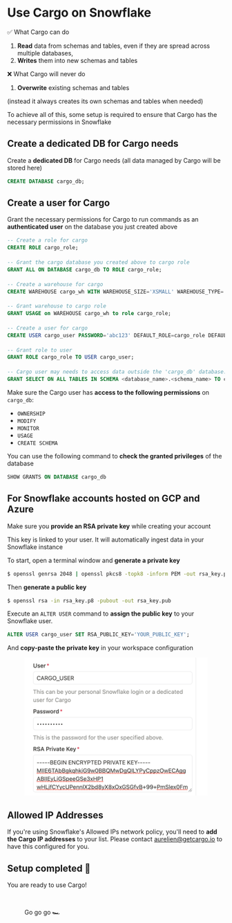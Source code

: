 # Use Cargo on Snowflake

✅ What Cargo can do

1. **Read** data from schemas and tables, even if they are spread across multiple databases,
2. **Writes** them into new schemas and tables

❌ What Cargo will never do

1. **Overwrite** existing schemas and tables

(instead it always creates its own schemas and tables when needed)

To achieve all of this, some setup is required to ensure that Cargo has the necessary permissions in Snowflake

## Create a dedicated DB for Cargo needs

Create a **dedicated DB** for Cargo needs (all data managed by Cargo will be stored here)

```sql
CREATE DATABASE cargo_db;
```

## Create a user for Cargo

Grant the necessary permissions for Cargo to run commands as an **authenticated user** on the database you just created above

```sql
-- Create a role for cargo
CREATE ROLE cargo_role;

-- Grant the cargo database you created above to cargo role
GRANT ALL ON DATABASE cargo_db TO ROLE cargo_role;

-- Create a warehouse for cargo
CREATE WAREHOUSE cargo_wh WITH WAREHOUSE_SIZE='XSMALL' WAREHOUSE_TYPE='STANDARD' AUTO_SUSPEND=60 AUTO_RESUME=true;

-- Grant warehouse to cargo role
GRANT USAGE on WAREHOUSE cargo_wh to role cargo_role;

-- Create a user for cargo
CREATE USER cargo_user PASSWORD='abc123' DEFAULT_ROLE=cargo_role DEFAULT_WAREHOUSE=cargo_wh MUST_CHANGE_PASSWORD=false;

-- Grant role to user
GRANT ROLE cargo_role TO USER cargo_user;

-- Cargo user may needs to access data outside the 'cargo_db' database.
GRANT SELECT ON ALL TABLES IN SCHEMA <database_name>.<schema_name> TO cargo_user;
```

Make sure the Cargo user has **access to the following permissions** on `cargo_db`:

* `OWNERSHIP`
* `MODIFY`
* `MONITOR`
* `USAGE`
* `CREATE SCHEMA`

You can use the following command to **check the granted privileges** of the database

```sql
SHOW GRANTS ON DATABASE cargo_db
```

## For Snowflake accounts hosted on GCP and Azure

Make sure you **provide an RSA private key** while creating your account

This key is linked to your user. It will automatically ingest data in your Snowflake instance

To start, open a terminal window and **generate a private key**

```bash
$ openssl genrsa 2048 | openssl pkcs8 -topk8 -inform PEM -out rsa_key.p8 -nocrypt
```

Then **generate a public key**

```bash
$ openssl rsa -in rsa_key.p8 -pubout -out rsa_key.pub
```

Execute an `ALTER USER` command to **assign the public key** to your Snowflake user.

```sql
ALTER USER cargo_user SET RSA_PUBLIC_KEY='YOUR_PUBLIC_KEY';
```

And **copy-paste the private key** in your workspace configuration

<figure><img src="../../.gitbook/assets/Screenshot 2023-04-24 at 12.32.07 PM.png" alt=""><figcaption></figcaption></figure>

## Allowed IP Addresses

If you're using Snowflake's Allowed IPs network policy, you'll need to **add the Cargo IP addresses** to your list. Please contact aurelien@getcargo.io to have this configured for you.

## Setup completed 🎉

You are ready to use Cargo!&#x20;

<figure><img src="https://media.giphy.com/media/ZWbeEcbeo0cKI/giphy.gif" alt=""><figcaption><p>Go go go 🏎️</p></figcaption></figure>
